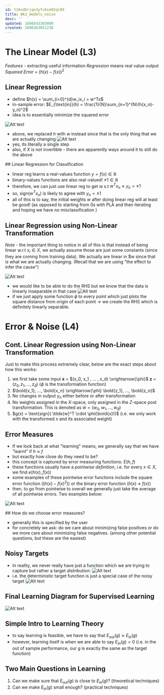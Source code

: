 ```yaml
---
id: t26xdbrjqn3yfvbim92ql89
title: Wk2_models_noise
desc: ''
updated: 1696543303089
created: 1696363051238
---
```


# The Linear Model (L3)

_Features_ - extracting useful information 
_Regression_ means real value output 
_Squared Error_ = $( h(x) - f(x) )^2$ 

## Linear Regression
- define $h(x) = \sum_{i=0}^{d}w_ix_i = w^Tx$
- in-sample error: $E_{\text{in}}(h) = \frac{1}{N}\sum_{n=1}^{N}(h(x_n)-y_n)^2$
- idea is to essentially minimize the squared error 

![Alt text](assets/image-6.png)
- above, we replaced $h$ with $w$ instead since that is the only thing that we are actually changing 
![Alt text](assets/image-5.png)
- yes, its literally a single step
- also, if $X$ is not invertible - there are apparently ways around it to still do the above

## Linear Regression for Classification
- linear reg learns a real-values function $y = f(x) \in \mathbb{R}$
- binary-values functions are also real-valued! $\pm 1\in \mathbb{R}$
- therefore, we can just use linear reg to get $w$ s.t $w^Tx_n \approx y_n = \pm 1$ 
- so, sign$(w^Tx_n)$ is likely to agree with $y_n = \pm 1$ 
- all of this is to say, the initial weights $w$ after doing linear reg will at least be good! (as opposed to starting from 0s with PLA and then iterating and hoping we have no misclassification )

## Linear Regression using Non-Linear Transformation 

*Note* - the important thing to notice in all of this is that instead of being linear w.r.t $x_i \in X$, we actually assume those are just some constants (since they are coming from training data). We actually are linear in $w since that is what we are actually changing. (Recall that we are using "the effect to infer the cause")

![Alt text](assets/image-7.png)
- we would like to be able to do the RHS but we know that the data is linearly inseparable in that case
![Alt text](assets/image-8.png)
- if we just apply some function $\phi$ to every point which just plots the square distance from origin of each point -> we create the RHS which is definitely linearly separable.

# Error & Noise (L4)

## Cont. Linear Regression using Non-Linear Transformation 
Just to make this process extremely clear, below are the exact steps about how this works:
1. we first take some input **x** = $(x_0, x_1 , ... , x_d) \xrightarrow{\phi}$ **z** = $(z_0, z_1, ..., z_{\tilde{d}})$ ($\phi$ is the transformation function)  
2. $\bold{x_1}, ..., \bold{x_n} \xrightarrow{\phi} \bold{z_1}, ..., \bold{z_n}$   
3. No changes in output $y_n$ either before or after transformation 
4. No weights assigned in the $X$-space, only assigned in the $Z$-space post transformation. This is denoted as $\tilde{w} = (w_0, w_1, ..., w_{\tilde{d}})$  
5. $g(x) = \text{sign}( \tilde{w}^T \cdot \phi(\bold{x}))$ (i.e. we only work with the transformed $x$ and its associated weight)  

## Error Measures
- If we look back at what "learning" means, we generally say that we have "learnt" if $h \approx f$ 
- but exactly how close do they need to be?
- this concept is captured by error measuring functions: $E(h,f)$
- these functions usually have a _pointwise definition_, i.e. for every $x \in X$, we find $e(h(x), f(x))$ 
- some examples of these pointwise error functions include the square error function ($(h(x) - f(x)^2)$) or the binary error function ($h(x) \neq f(x)$)
- then, to go from pointwise to overall we generally just take the average of all pointwise errors. Two examples below:

![Alt text](assets/image-9.png)

## How do we choose error measures?
- generally this is specified by the user
- for concretely we ask: do we care about minimizing false positives or do we more care about minimizing false negatives. (among other potential questions, but these are the easiest)

## Noisy Targets
- In reality, we never really have just a function which we are trying to capture but rather a target *distribution*: 
![Alt text](assets/image-10.png)
- i.e. the deterministic target function is just a special case of the noisy target
![Alt text](assets/image-11.png)

## Final Learning Diagram for Supervised Learning 
![Alt text](assets/image-12.png)

## Simple Intro to Learning Theory
- to say learning is feasible, we have to say that $E_{\text{out}}(g) \approx E_{\text{in}}(g)$
- however, learning itself is when we are able to say $E_{\text{in}}(g) = 0$ (i.e. in the out of sample performance, our $g$ is exactly the same as the target function) 

## Two Main Questions in Learning 
1. Can we make sure that $E_{\text{out}}(g)$ is close to $E_{\text{in}}(g)$? (theoretical techniques)
2. Can we make $E_{\text{in}}(g)$ small enough? (practical techniques)